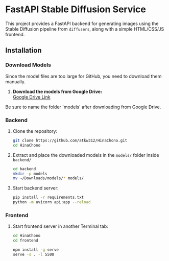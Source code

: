 # FastAPI Stable Diffusion Service

This project provides a FastAPI backend for generating images using the Stable Diffusion pipeline from `diffusers`, along with a simple HTML/CSS/JS frontend.

## Installation

### Download Models
Since the model files are too large for GitHub, you need to download them manually.

1. **Download the models from Google Drive:**  
   [Google Drive Link](https://drive.google.com/drive/folders/17FU6A4sHU6uFlaOU6X1hiZMSibybHChi?usp=sharing)

Be sure to name the folder 'models' after downloading from Google Drive.

### Backend
1. Clone the repository:
   ```sh
   git clone https://github.com/atkw312/HinaChono.git
   cd HinaChono

2. Extract and place the downloaded models in the `models/` folder inside `backend/`     
   ```sh
   cd backend
   mkdir -p models
   mv ~/Downloads/models/* models/

3. Start backend server:
   ```sh
   pip install -r requirements.txt
   python -m uvicorn api:app --reload
   
### Frontend
1. Start frontend server in another Terminal tab:
   ```sh
   cd HinaChono
   cd frontend

   npm install -g serve
   serve -s . -l 5500
